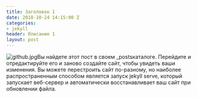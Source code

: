 ```yaml
---
title: Заголовок 1
date: 2018-10-24 14:15:00 Z
categories:
- jekyll
header: Описание 1
layout: post
---
```


![github.jpg](/uploads/github.jpg)Вы найдете этот пост в своем _postsкаталоге. Перейдите и отредактируйте его и заново создайте сайт, чтобы увидеть ваши изменения. Вы можете перестроить сайт по-разному, но наиболее распространенным способом является запуск jekyll serve, который запускает веб-сервер и автоматически восстанавливает ваш сайт при обновлении файла.
